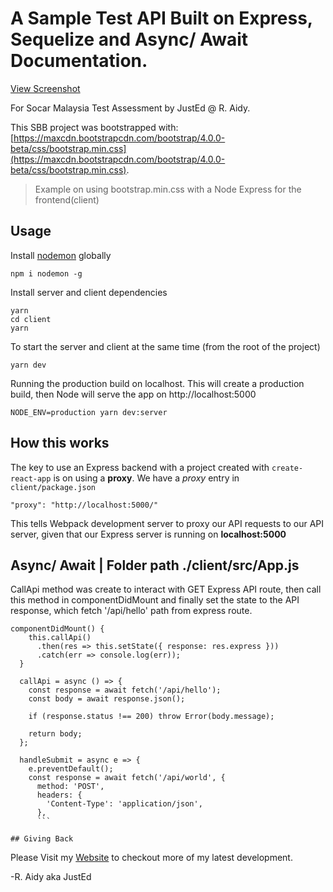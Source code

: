# A Sample Test API Built on Express, Sequelize and Async/ Await Documentation.
[View Screenshot](https://github.com/React7Tech/simple-bulletin-express/blob/master/screenshort01.png)

For Socar Malaysia Test Assessment by JustEd @ R. Aidy.

This SBB project was bootstrapped with:
[https://maxcdn.bootstrapcdn.com/bootstrap/4.0.0-beta/css/bootstrap.min.css](https://maxcdn.bootstrapcdn.com/bootstrap/4.0.0-beta/css/bootstrap.min.css).

> Example on using bootstrap.min.css with a Node Express for the frontend(client)

## Usage

Install [nodemon](https://github.com/remy/nodemon) globally

```
npm i nodemon -g
```

Install server and client dependencies

```
yarn
cd client
yarn
```

To start the server and client at the same time (from the root of the project)

```
yarn dev
```

Running the production build on localhost. This will create a production build, then Node will serve the app on http://localhost:5000

```
NODE_ENV=production yarn dev:server
```

## How this works

The key to use an Express backend with a project created with `create-react-app` is on using a **proxy**. We have a _proxy_ entry in `client/package.json`

```
"proxy": "http://localhost:5000/"
```

This tells Webpack development server to proxy our API requests to our API server, given that our Express server is running on **localhost:5000**

## Async/ Await |  Folder path ./client/src/App.js 
CallApi method was create to interact with GET Express API route, then call this method in componentDidMount and finally set the state to the API response, which fetch '/api/hello' path from express route.
```
componentDidMount() {
    this.callApi()
      .then(res => this.setState({ response: res.express }))
      .catch(err => console.log(err));
  }

  callApi = async () => {
    const response = await fetch('/api/hello');
    const body = await response.json();

    if (response.status !== 200) throw Error(body.message);

    return body;
  };

  handleSubmit = async e => {
    e.preventDefault();
    const response = await fetch('/api/world', {
      method: 'POST',
      headers: {
        'Content-Type': 'application/json',
      },
      ```

## Giving Back
```
Please Visit my [Website](https://react7.press) to checkout more of my latest development.

-R. Aidy aka JustEd
```

